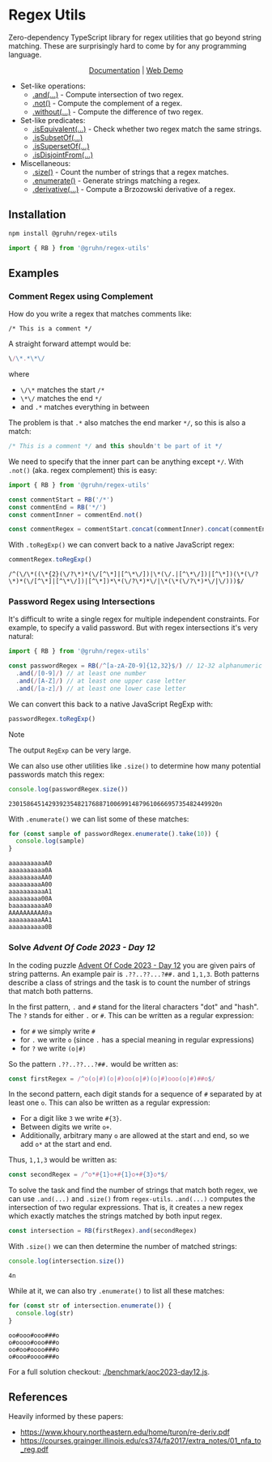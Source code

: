 # Regex Utils

Zero-dependency TypeScript library for regex utilities that go beyond string matching.
These are surprisingly hard to come by for any programming language.

<p align="center">
  <a href="https://gruhn.github.io/regex-utils/">Documentation</a> | 
  <a href="https://gruhn.github.io/regex-utils/">Web Demo</a>
</p>

- Set-like operations:
  - [.and(...)](https://gruhn.github.io/regex-utils/classes/RegexBuilder.html#and) - Compute intersection of two regex.
  - [.not()](https://gruhn.github.io/regex-utils/classes/RegexBuilder.html#not) - Compute the complement of a regex.
  - [.without(...)](https://gruhn.github.io/regex-utils/classes/RegexBuilder.html#without) - Compute the difference of two regex.
- Set-like predicates:
  - [.isEquivalent(...)](https://gruhn.github.io/regex-utils/classes/RegexBuilder.html#isEquivalent) - Check whether two regex match the same strings.
  - [.isSubsetOf(...)](https://gruhn.github.io/regex-utils/classes/RegexBuilder.html#isSubsetOf)
  - [.isSupersetOf(...)](https://gruhn.github.io/regex-utils/classes/RegexBuilder.html#isSupersetOf)
  - [.isDisjointFrom(...)](https://gruhn.github.io/regex-utils/classes/RegexBuilder.html#isDisjointFrom)
- Miscellaneous:
  - [.size()](https://gruhn.github.io/regex-utils/classes/RegexBuilder.html#size) - Count the number of strings that a regex matches.
  - [.enumerate()](https://gruhn.github.io/regex-utils/classes/RegexBuilder.html#enumerate) - Generate strings matching a regex.
  - [.derivative(...)](https://gruhn.github.io/regex-utils/classes/RegexBuilder.html#derivative) - Compute a Brzozowski derivative of a regex.

## Installation

```bash
npm install @gruhn/regex-utils
```
```typescript
import { RB } from '@gruhn/regex-utils'
```

## Examples

### Comment Regex using Complement

How do you write a regex that matches comments like:
```
/* This is a comment */
```
A straight forward attempt would be:
```typescript
\/\*.*\*\/
```
where
 - `\/\*` matches the start `/*`
 - `\*\/` matches the end `*/`
 - and `.*` matches everything in between

The problem is that `.*` also matches the end marker `*/`, 
so this is also a match:
```typescript
/* This is a comment */ and this shouldn't be part of it */
```
We need to specify that the inner part can be anything except `*/`.
With `.not()` (aka. regex complement) this is easy:

```typescript
import { RB } from '@gruhn/regex-utils'

const commentStart = RB('/*')
const commentEnd = RB('*/')
const commentInner = commentEnd.not()

const commentRegex = commentStart.concat(commentInner).concat(commentEnd)
```

With `.toRegExp()` we can convert back to a native JavaScript regex:
```typescript
commentRegex.toRegExp()
```
```
/^(\/\*((\*{2}(\/?\*)*(\/[^\*]|[^\*\/])|\*(\/.|[^\*\/])|[^\*])(\*(\/?\*)*(\/[^\*]|[^\*\/])|[^\*])*\*(\/?\*)*\/|\*(\*(\/?\*)*\/|\/)))$/
```

### Password Regex using Intersections

It's difficult to write a single regex for multiple independent constraints.
For example, to specify a valid password.
But with regex intersections it's very natural:

```typescript
import { RB } from '@gruhn/regex-utils'

const passwordRegex = RB(/^[a-zA-Z0-9]{12,32}$/) // 12-32 alphanumeric characters
  .and(/[0-9]/) // at least one number
  .and(/[A-Z]/) // at least one upper case letter   
  .and(/[a-z]/) // at least one lower case letter
```

We can convert this back to a native JavaScript RegExp with:
```typescript
passwordRegex.toRegExp()
```
> [!NOTE]  
> The output `RegExp` can be very large.

We can also use other utilities like `.size()` to determine how many potential passwords match this regex:
```typescript
console.log(passwordRegex.size())
```
```
2301586451429392354821768871006991487961066695735482449920n
```

With `.enumerate()` we can list some of these matches:
```typescript
for (const sample of passwordRegex.enumerate().take(10)) {
  console.log(sample)
}
```
```
aaaaaaaaaaA0
aaaaaaaaaa0A
aaaaaaaaaAA0
aaaaaaaaaA00
aaaaaaaaaaA1
aaaaaaaaa00A
baaaaaaaaaA0
AAAAAAAAAA0a
aaaaaaaaaAA1
aaaaaaaaaa0B
```




### Solve _Advent Of Code 2023 - Day 12_

In the coding puzzle [Advent Of Code 2023 - Day 12](https://adventofcode.com/2023/day/12)
you are given pairs of string patterns.
An example pair is `.??..??...?##.` and `1,1,3`.
Both patterns describe a class of strings and the task is to count the number of strings that match both patterns.

In the first pattern, `.` and `#` stand for the literal characters "dot" and "hash".
The `?` stands for either `.` or `#`.
This can be written as a regular expression:

 - for `#` we simply write `#`
 - for `.` we write `o` (since `.` has a special meaning in regular expressions)
 - for `?` we write `(o|#)`

So the pattern `.??..??...?##.` would be written as:
```typescript
const firstRegex = /^o(o|#)(o|#)oo(o|#)(o|#)ooo(o|#)##o$/
```

In the second pattern, each digit stands for a sequence of `#` separated by at least one `o`.
This can also be written as a regular expression:

 - For a digit like `3` we write `#{3}`.
 - Between digits we write `o+`.
 - Additionally, arbitrary many `o` are allowed at the start and end,
   so we add `o*` at the start and end.
   
Thus, `1,1,3` would be written as:
```typescript
const secondRegex = /^o*#{1}o+#{1}o+#{3}o*$/
```

To solve the task and find the number of strings that match both regex,
we can use `.and(...)` and `.size()` from `regex-utils`.
`.and(...)` computes the intersection of two regular expressions.
That is, it creates a new regex which exactly matches the strings matched by both input regex.
```typescript
const intersection = RB(firstRegex).and(secondRegex)
```
With `.size()` we can then determine the number of matched strings:
```typescript
console.log(intersection.size())
```
```
4n
```

While at it, we can also try `.enumerate()` to list all these matches:
```typescript
for (const str of intersection.enumerate()) {
  console.log(str)
}
```
```
oo#ooo#ooo###o
o#oooo#ooo###o
oo#oo#oooo###o
o#ooo#oooo###o
```

For a full solution checkout: [./benchmark/aoc2023-day12.js](./benchmark/aoc2023-day12.js).

## References

Heavily informed by these papers:
- https://www.khoury.northeastern.edu/home/turon/re-deriv.pdf
- https://courses.grainger.illinois.edu/cs374/fa2017/extra_notes/01_nfa_to_reg.pdf
